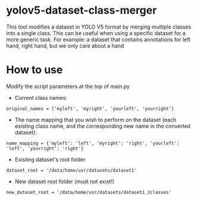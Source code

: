 # yolov5-dataset-class-merger
This tool modifies a dataset in YOLO V5 format by merging multiple classes into a single class. This can be useful when using a specific dataset for a more generic task. 
For example: a dataset that contains annotations for left hand, right hand, but we only care about a hand

# How to use
Modify the script parameters at the top of main.py

- Current class names:
```
original_names = ['myleft', 'myright', 'yourleft', 'yourright']
```

- The name mapping that you wish to perform on the dataset (each existing class name, and the corresponding new name in the converted dataset):
```
name_mapping = {'myleft': 'left', 'myright': 'right', 'yourleft': 'left', 'yourright': 'right'}
```

- Existing dataset's root folder
```
dataset_root = '/data/home/usr/datasets/dataset1'
```

- New dataset root folder (must not exist!)
```
new_dataset_root = '/data/home/usr/datasets/dataset1_2classes'
```
